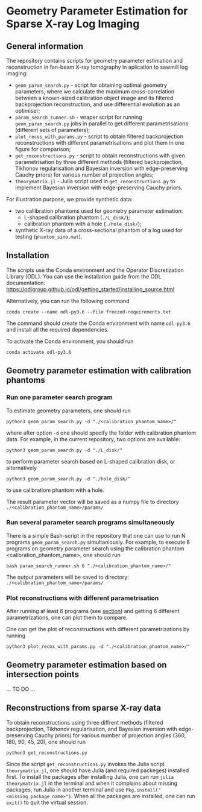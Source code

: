 # Geometry Parameter Estimation for Sparse X-ray Log Imaging
## General information
The repository contains scripts for geometry parameter estimation 
and reconstruction in fan-beam X-ray tomography in aplication to sawmill log imaging:
* `geom_param_search.py` - script for obtaining optimal geometry parameters, 
where we calculate the maximum cross-correlation between a known-sized calibration object image 
and its filtered backprojection reconstruction, 
and use differential evolution as an optimiser;
* `param_search_runner.sh` - wraper script for running `geom_param_search.py` jobs in parallel 
to get different parametrisations (different sets of parameters);
* `plot_recos_with_params.py` - script to obtain filtered backprojection reconstructions with different parametrisations
and plot them in one figure for comparison;
* `get_reconstructions.py` -  script to obtain reconstructions with given parametrisation by three different methods 
(filtered backprojection, Tikhonov regularisation and Bayesian inversion with edge-preserving Cauchy priors) 
for various number of projection angles;
* `theorymatrix.jl` - Julia script used in `get_reconstructions.py` to implement Bayesian inversion with edge-preserving Cauchy priors.

For illustration purpose, we provide synthetic data: 
* two callibration phantoms used for geometry parameter estimation:
  - L-shaped calibration phantom (```./L_disk/```);
  - calibration phantom with a hole (```./hole_disk/```);
* synthetic X-ray data of a cross-sectional phantom of a log used for testing (```phantom_sino.mat```). 

## Installation
The scripts use the Conda environment and the Operator Discretization Library (ODL).
You can use the installation guide from the ODL documentation:
https://odlgroup.github.io/odl/getting_started/installing_source.html

Alternatively, you can run the following command 

```shell
conda create --name odl-py3.6 --file freezed-requirements.txt
```

The command should create the Conda environment  with name `odl-py3.6` and install all the required  dependencies.

To activate the Conda environment, you should run 

```shell
conda activate odl-py3.6
```

## Geometry parameter estimation with calibration phantoms 

### Run one parameter search program 

To estimate geometry parameters, one should run 

```shell
python3 geom_param_search.py -d "./<calibration_phantom_name>/"
```

where after option ```-d``` one should specify the folder with calibration phantom data. For example, in the current repository, two options are available:

```python3 geom_param_search.py -d "./L_disk/"```

to perform parameter search based on L-shaped calibration disk, or alternatively 

```python3 geom_param_search.py -d "./hole_disk/"```

to use calibratiom phantom with a hole. 

The result parameter vector will be saved as a numpy file to directory ```./<calibration_phantom_name>/params/```

### Run several parameter search programs simultaneously 

There is a simple Bash-script in the repository that one can use to run N programs ```geom_param_search.py``` simultaniously.
For example, to execute 6 programs on geometry parameter search using the calibration phantom <calibration_phantom_name>, one should run

```bash param_search_runner.sh 6 "./<calibration_phantom_name>/"```

The output parameters will be saved to directory: ```./<calibration_phantom_name>/params/```

### Plot reconstructions with different parametrisation
After running at least 6 programs (see [section](#run-several-parameter-search-programs-simultaneously)) and getting 6 different parametrizations, one can plot them to compare. 

One can get the plot of reconstructions with different parametrizations  by running

```python3 plot_recos_with_params.py -d "./<calibration_phantom_name>/"```

## Geometry parameter estimation based on intersection points 

... TO DO ...

## Reconstructions from sparse X-ray data 

To obtain reconstructions using three diffrent methods (filtered backprojection, Tikhonov regularisation, and Bayesian inversion with edge-
preserving Cauchy priors) for various number of projection angles (360, 180, 90, 45, 20), one should run 

```python3 get_reconstructions.py```

Since the script ```get_reconstructions.py``` invokes the Julia script ```theorymatrix.jl```,  one should have Julia (and required packeges) installed first. To install the packages after installing Julia, one can run ```julia theorymatrix.jl``` in the terminal and when it complains about missing packages, run Julia in another terminal and use ```Pkg.install("<missing_package_name>")```. When all the packages are installed, one can run ```exit()``` to quit the virtual session.
